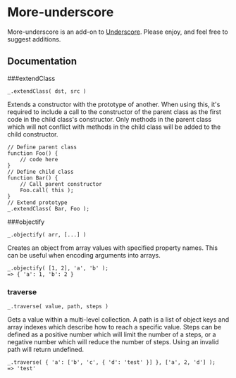 # More-underscore

More-underscore is an add-on to [Underscore][1]. Please enjoy, and feel free to suggest additions.

## Documentation

###extendClass

    _.extendClass( dst, src )

Extends a constructor with the prototype of another. When using this, it's required to include a call to the constructor of the parent class as the first code in the child class's constructor. Only methods in the parent class which will not conflict with methods in the child class will be added to the child constructor.

    // Define parent class
    function Foo() {
        // code here
    }
    // Define child class
    function Bar() {
        // Call parent constructor
        Foo.call( this );
    }
    // Extend prototype
    _.extendClass( Bar, Foo );

###objectify

    _.objectify( arr, [...] )

Creates an object from array values with specified property names. This can be useful when encoding arguments into arrays.

    _.objectify( [1, 2], 'a', 'b' );
    => { 'a': 1, 'b': 2 }

### traverse

    _.traverse( value, path, steps )

Gets a value within a multi-level collection. A path is a list of object keys and array indexes which describe how to reach a specific value. Steps can be defined as a positive number which will limit the number of a steps, or a negative number which will reduce the number of steps. Using an invalid path will return undefined.

    _.traverse( { 'a': ['b', 'c', { 'd': 'test' }] }, ['a', 2, 'd'] );
    => 'test'

[1]: http://github.com/documentcloud/underscore/